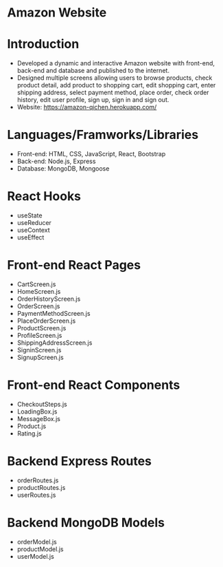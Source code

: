 # Amazon Website

# Introduction

- Developed a dynamic and interactive Amazon website with front-end, back-end and database and published to the internet.
- Designed multiple screens allowing users to browse products, check product detail, add product to shopping cart, edit shopping cart, enter shipping address, select payment method, place order, check order history, edit user profile, sign up, sign in and sign out.
- Website: https://amazon-qichen.herokuapp.com/

# Languages/Framworks/Libraries

- Front-end: HTML, CSS, JavaScript, React, Bootstrap
- Back-end: Node.js, Express
- Database: MongoDB, Mongoose

# React Hooks

- useState
- useReducer
- useContext
- useEffect

# Front-end React Pages

- CartScreen.js
- HomeScreen.js
- OrderHistoryScreen.js
- OrderScreen.js
- PaymentMethodScreen.js
- PlaceOrderScreen.js
- ProductScreen.js
- ProfileScreen.js
- ShippingAddressScreen.js
- SigninScreen.js
- SignupScreen.js

# Front-end React Components

- CheckoutSteps.js
- LoadingBox.js
- MessageBox.js
- Product.js
- Rating.js

# Backend Express Routes

- orderRoutes.js
- productRoutes.js
- userRoutes.js

# Backend MongoDB Models

- orderModel.js
- productModel.js
- userModel.js
